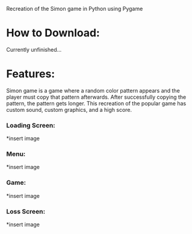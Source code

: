 Recreation of the Simon game in Python using Pygame


# How to Download:


Currently unfinished...

# Features: 
Simon game is a game where a random color pattern appears and the player must copy that pattern afterwards. After successfully copying the pattern, the pattern gets longer.
This recreation of the popular game has custom sound, custom graphics, and a high score. 

### Loading Screen: 
*insert image

### Menu:
*insert image

### Game:
*insert image

### Loss Screen:
*insert image
